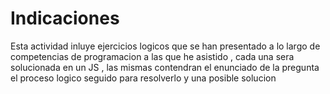 # Indicaciones
Esta actividad inluye ejercicios logicos que se han presentado a lo largo de competencias de programacion a las que he asistido , cada una sera solucionada en un JS , las mismas contendran el enunciado de la pregunta el proceso logico seguido para resolverlo y una posible solucion 